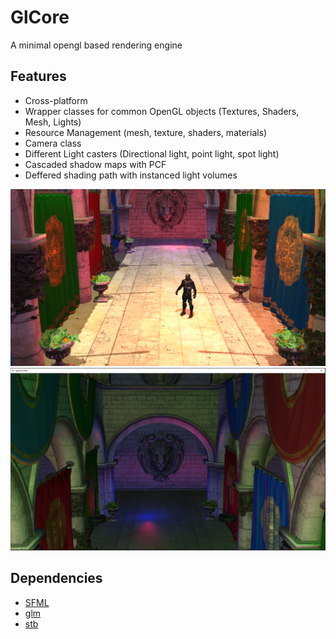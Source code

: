 # GlCore
A minimal opengl based rendering engine  

## Features
* Cross-platform
* Wrapper classes for common OpenGL objects (Textures, Shaders, Mesh, Lights)
* Resource Management (mesh, texture, shaders, materials)
* Camera class
* Different Light casters (Directional light, point light, spot light)
* Cascaded shadow maps with PCF
* Deffered shading path with instanced light volumes

![screenshot1](https://raw.githubusercontent.com/pulkitjuneja/GlCore/master/Assets/Screenshots/scr4.png)
![screenshot1](https://raw.githubusercontent.com/pulkitjuneja/GlCore/master/Assets/Screenshots/scr3.png)

## Dependencies
* [SFML](https://github.com/SFML/SFML) 
* [glm](https://github.com/g-truc/glm) 
* [stb](https://github.com/nothings/stb) 


